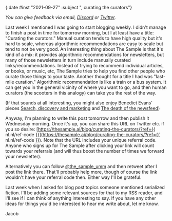 {:date #inst "2021-09-27" :subject ", curating the curators"}

*You can give feedback via email, [Discord](https://discord.gg/xAumsfVyRd) or [Twitter](https://twitter.com/the_sample_umm).*

Last week I mentioned I was going to start blogging weekly. I didn't manage to finish a post in time for tomorrow morning,
but I at least have a title: "Curating the curators." Manual curation tends to have high quality but it's hard to scale, whereas
algorithmic recommendations are easy to scale but tend to not be very good. An interesting thing about The Sample is that
it's kind of a mix: it provides algorithmic recommendations for newsletters, but many of those newsletters in turn include manually curated
links/recommendations. Instead of trying to recommend individual articles, or books, or music, etc, The Sample tries to help you find other people who curate
those things to your taste. Another thought for a title I had was "last-mile curation." Algorithmic recommendation is like a train or a bus
system. It can get you in the general vicinity of where you want to go, and then human curators (the scooters in this analogy) can take you the rest
of the way.

(If that sounds at all interesting, you might also enjoy Benedict Evans' pieces [Search, discovery and marketing](https://www.ben-evans.com/benedictevans/2015/6/24/search-discovery-and-marketing) and [The death of the newsfeed](https://www.ben-evans.com/benedictevans/2018/4/2/the-death-of-the-newsfeed))

Anyway, I'm planning to write this post tomorrow and then publish it Wednesday morning. Once it's up, you can share this
URL on Twitter etc. if you so desire: [https://thesample.ai/blog/curating-the-curators/?ref={{ nl.nl/ref-code }}](https://thesample.ai/blog/curating-the-curators/?ref={{ nl.nl/ref-code }}). Note that the URL includes your unique referral code. Anyone who signs up for The Sample after
clicking your link will count towards your referrals (and will thus boost the number of times we forward your newsletter).

Alternatively you can follow [@the_sample_umm](https://twitter.com/the_sample_umm) and then retweet after I post the link there. That'll probably
help more, though of course the link wouldn't have your referral code then. Either way I'll be grateful.

Last week when I asked for blog post topics someone mentioned serialized fiction. I'll be adding some relevant sources for that to my RSS reader,
and I'll see if I can think of anything interesting to say. If you have any other ideas for things you'd be interested to hear me write
about, let me know.

Jacob
